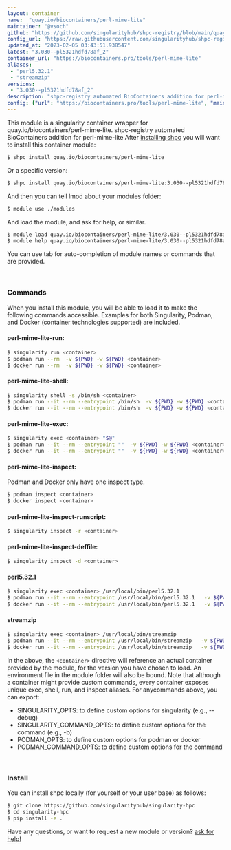 ```yaml
---
layout: container
name:  "quay.io/biocontainers/perl-mime-lite"
maintainer: "@vsoch"
github: "https://github.com/singularityhub/shpc-registry/blob/main/quay.io/biocontainers/perl-mime-lite/container.yaml"
config_url: "https://raw.githubusercontent.com/singularityhub/shpc-registry/main/quay.io/biocontainers/perl-mime-lite/container.yaml"
updated_at: "2023-02-05 03:43:51.938547"
latest: "3.030--pl5321hdfd78af_2"
container_url: "https://biocontainers.pro/tools/perl-mime-lite"
aliases:
 - "perl5.32.1"
 - "streamzip"
versions:
 - "3.030--pl5321hdfd78af_2"
description: "shpc-registry automated BioContainers addition for perl-mime-lite"
config: {"url": "https://biocontainers.pro/tools/perl-mime-lite", "maintainer": "@vsoch", "description": "shpc-registry automated BioContainers addition for perl-mime-lite", "latest": {"3.030--pl5321hdfd78af_2": "sha256:77249d307b9055425ac49beee38f5711fdf061a7c56c772c4f489a67ac73af00"}, "tags": {"3.030--pl5321hdfd78af_2": "sha256:77249d307b9055425ac49beee38f5711fdf061a7c56c772c4f489a67ac73af00"}, "docker": "quay.io/biocontainers/perl-mime-lite", "aliases": {"perl5.32.1": "/usr/local/bin/perl5.32.1", "streamzip": "/usr/local/bin/streamzip"}}
---
```


This module is a singularity container wrapper for quay.io/biocontainers/perl-mime-lite.
shpc-registry automated BioContainers addition for perl-mime-lite
After [installing shpc](#install) you will want to install this container module:


```bash
$ shpc install quay.io/biocontainers/perl-mime-lite
```

Or a specific version:

```bash
$ shpc install quay.io/biocontainers/perl-mime-lite:3.030--pl5321hdfd78af_2
```

And then you can tell lmod about your modules folder:

```bash
$ module use ./modules
```

And load the module, and ask for help, or similar.

```bash
$ module load quay.io/biocontainers/perl-mime-lite/3.030--pl5321hdfd78af_2
$ module help quay.io/biocontainers/perl-mime-lite/3.030--pl5321hdfd78af_2
```

You can use tab for auto-completion of module names or commands that are provided.

<br>

### Commands

When you install this module, you will be able to load it to make the following commands accessible.
Examples for both Singularity, Podman, and Docker (container technologies supported) are included.

#### perl-mime-lite-run:

```bash
$ singularity run <container>
$ podman run --rm  -v ${PWD} -w ${PWD} <container>
$ docker run --rm  -v ${PWD} -w ${PWD} <container>
```

#### perl-mime-lite-shell:

```bash
$ singularity shell -s /bin/sh <container>
$ podman run --it --rm --entrypoint /bin/sh  -v ${PWD} -w ${PWD} <container>
$ docker run --it --rm --entrypoint /bin/sh  -v ${PWD} -w ${PWD} <container>
```

#### perl-mime-lite-exec:

```bash
$ singularity exec <container> "$@"
$ podman run --it --rm --entrypoint ""  -v ${PWD} -w ${PWD} <container> "$@"
$ docker run --it --rm --entrypoint ""  -v ${PWD} -w ${PWD} <container> "$@"
```

#### perl-mime-lite-inspect:

Podman and Docker only have one inspect type.

```bash
$ podman inspect <container>
$ docker inspect <container>
```

#### perl-mime-lite-inspect-runscript:

```bash
$ singularity inspect -r <container>
```

#### perl-mime-lite-inspect-deffile:

```bash
$ singularity inspect -d <container>
```


#### perl5.32.1

```bash
$ singularity exec <container> /usr/local/bin/perl5.32.1
$ podman run --it --rm --entrypoint /usr/local/bin/perl5.32.1   -v ${PWD} -w ${PWD} <container> -c " $@"
$ docker run --it --rm --entrypoint /usr/local/bin/perl5.32.1   -v ${PWD} -w ${PWD} <container> -c " $@"
```


#### streamzip

```bash
$ singularity exec <container> /usr/local/bin/streamzip
$ podman run --it --rm --entrypoint /usr/local/bin/streamzip   -v ${PWD} -w ${PWD} <container> -c " $@"
$ docker run --it --rm --entrypoint /usr/local/bin/streamzip   -v ${PWD} -w ${PWD} <container> -c " $@"
```



In the above, the `<container>` directive will reference an actual container provided
by the module, for the version you have chosen to load. An environment file in the
module folder will also be bound. Note that although a container
might provide custom commands, every container exposes unique exec, shell, run, and
inspect aliases. For anycommands above, you can export:

 - SINGULARITY_OPTS: to define custom options for singularity (e.g., --debug)
 - SINGULARITY_COMMAND_OPTS: to define custom options for the command (e.g., -b)
 - PODMAN_OPTS: to define custom options for podman or docker
 - PODMAN_COMMAND_OPTS: to define custom options for the command

<br>

### Install

You can install shpc locally (for yourself or your user base) as follows:

```bash
$ git clone https://github.com/singularityhub/singularity-hpc
$ cd singularity-hpc
$ pip install -e .
```

Have any questions, or want to request a new module or version? [ask for help!](https://github.com/singularityhub/singularity-hpc/issues)